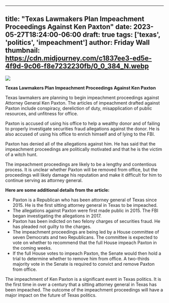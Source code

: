 
---
title: "Texas Lawmakers Plan Impeachment Proceedings Against Ken Paxton"
date: 2023-05-27T18:24:00-06:00
draft: true
tags: ['texas', 'politics', 'impeachment']
author: Friday Wall
thumbnail: https://cdn.midjourney.com/c1837ee3-ed5e-4f9d-9c06-f8e7232230fb/0_0_384_N.webp
---

![](https://cdn.midjourney.com/c1837ee3-ed5e-4f9d-9c06-f8e7232230fb/0_0.webp)


**Texas Lawmakers Plan Impeachment Proceedings Against Ken Paxton**

Texas lawmakers are planning to begin impeachment proceedings against Attorney General Ken Paxton. The articles of impeachment drafted against Paxton include conspiracy, dereliction of duty, misapplication of public resources, and unfitness for office.

Paxton is accused of using his office to help a wealthy donor and of failing to properly investigate securities fraud allegations against the donor. He is also accused of using his office to enrich himself and of lying to the FBI.

Paxton has denied all of the allegations against him. He has said that the impeachment proceedings are politically motivated and that he is the victim of a witch hunt.

The impeachment proceedings are likely to be a lengthy and contentious process. It is unclear whether Paxton will be removed from office, but the proceedings will likely damage his reputation and make it difficult for him to continue serving as attorney general.

**Here are some additional details from the article:**

* Paxton is a Republican who has been attorney general of Texas since 2015. He is the first sitting attorney general in Texas to be impeached.
* The allegations against Paxton were first made public in 2015. The FBI began investigating the allegations in 2017.
* Paxton has been indicted on two felony charges of securities fraud. He has pleaded not guilty to the charges.
* The impeachment proceedings are being led by a House committee of seven Democrats and two Republicans. The committee is expected to vote on whether to recommend that the full House impeach Paxton in the coming weeks.
* If the full House votes to impeach Paxton, the Senate would then hold a trial to determine whether to remove him from office. A two-thirds majority vote in the Senate is required to convict and remove Paxton from office.

The impeachment of Ken Paxton is a significant event in Texas politics. It is the first time in over a century that a sitting attorney general in Texas has been impeached. The outcome of the impeachment proceedings will have a major impact on the future of Texas politics.


            